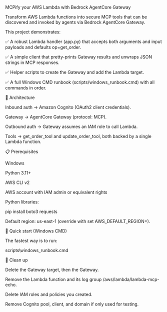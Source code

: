 MCPify your AWS Lambda with Bedrock AgentCore Gateway

Transform AWS Lambda functions into secure MCP tools that can be discovered and invoked by agents via Bedrock AgentCore Gateway.

This project demonstrates:

✅ A robust Lambda handler (app.py) that accepts both arguments and input payloads and defaults op=get_order.

✅ A simple client that pretty-prints Gateway results and unwraps JSON strings in MCP responses.

✅ Helper scripts to create the Gateway and add the Lambda target.

✅ A full Windows CMD runbook (scripts/windows_runbook.cmd) with all commands in order.

🔎 Architecture

Inbound auth → Amazon Cognito (OAuth2 client credentials).

Gateway → AgentCore Gateway (protocol: MCP).

Outbound auth → Gateway assumes an IAM role to call Lambda.

Tools → get_order_tool and update_order_tool, both backed by a single Lambda function.

📋 Prerequisites

Windows

Python 3.11+

AWS CLI v2

AWS account with IAM admin or equivalent rights

Python libraries:

pip install boto3 requests


Default region: us-east-1 (override with set AWS_DEFAULT_REGION=<your-region>).

🚀 Quick start (Windows CMD)

The fastest way is to run:

scripts\windows_runbook.cmd



🧹 Clean up

Delete the Gateway target, then the Gateway.

Remove the Lambda function and its log group /aws/lambda/lambda-mcp-echo.

Delete IAM roles and policies you created.

Remove Cognito pool, client, and domain if only used for testing.
